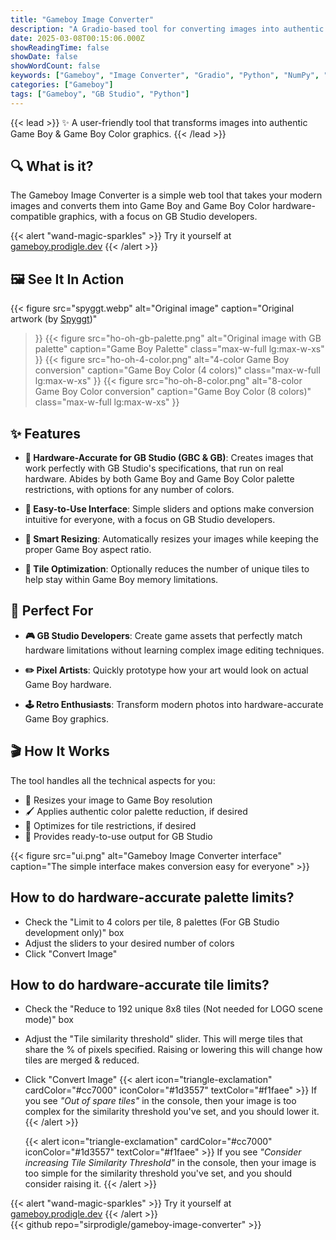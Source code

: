 ```yaml
---
title: "Gameboy Image Converter"
description: "A Gradio-based tool for converting images into authentic Game Boy & Game Boy Colour graphics"
date: 2025-03-08T00:15:06.000Z
showReadingTime: false
showDate: false
showWordCount: false
keywords: ["Gameboy", "Image Converter", "Gradio", "Python", "NumPy", "scikit-image", "scikit-learn", "SciPy"]
categories: ["Gameboy"]
tags: ["Gameboy", "GB Studio", "Python"]
---
```


{{< lead >}}
✨ A user-friendly tool that transforms images into authentic Game Boy & Game Boy Color graphics.
{{< /lead >}}


## 🔍 What is it?

The Gameboy Image Converter is a simple web tool that takes your modern images and converts them into Game Boy and Game Boy Color hardware-compatible graphics, with a focus on GB Studio developers.

{{< alert "wand-magic-sparkles" >}}
Try it yourself at [gameboy.prodigle.dev](https://gameboy.prodigle.dev)
{{< /alert >}}

## 🖼️ See It In Action
{{< figure
    src="spyggt.webp"
    alt="Original image"
    caption="Original artwork (by [Spyggt](https://www.x.com/spyggt))"
  >}}
  {{< figure
      src="ho-oh-gb-palette.png"
      alt="Original image with GB palette"
      caption="Game Boy Palette"
      class="max-w-full lg:max-w-xs"
  >}}
  {{< figure
      src="ho-oh-4-color.png"
      alt="4-color Game Boy conversion"
      caption="Game Boy Color (4 colors)"
      class="max-w-full lg:max-w-xs"
  >}}
  {{< figure
      src="ho-oh-8-color.png"
      alt="8-color Game Boy Color conversion"
      caption="Game Boy Color (8 colors)"
      class="max-w-full lg:max-w-xs"
  >}}

## ✨ Features

- **🎨 Hardware-Accurate for GB Studio (GBC & GB)**: Creates images that work perfectly with GB Studio's specifications, that run on real hardware. Abides by both Game Boy and Game Boy Color palette restrictions, with options for any number of colors.

- **📱 Easy-to-Use Interface**: Simple sliders and options make conversion intuitive for everyone, with a focus on GB Studio developers.

- **📐 Smart Resizing**: Automatically resizes your images while keeping the proper Game Boy aspect ratio.

- **🧩 Tile Optimization**: Optionally reduces the number of unique tiles to help stay within Game Boy memory limitations.

## 🎯 Perfect For
- **🎮 GB Studio Developers**: Create game assets that perfectly match hardware limitations without learning complex image editing techniques.

- **✏️ Pixel Artists**: Quickly prototype how your art would look on actual Game Boy hardware.

- **🕹️ Retro Enthusiasts**: Transform modern photos into hardware-accurate Game Boy graphics.

## 🎬 How It Works

The tool handles all the technical aspects for you:
- 📐 Resizes your image to Game Boy resolution
- 🖌️ Applies authentic color palette reduction, if desired
- 🧮 Optimizes for tile restrictions, if desired
- 💾 Provides ready-to-use output for GB Studio

{{< figure
    src="ui.png"
    alt="Gameboy Image Converter interface"
    caption="The simple interface makes conversion easy for everyone"
    >}}

## How to do hardware-accurate palette limits?
- Check the "Limit to 4 colors per tile, 8 palettes (For GB Studio development only)" box
- Adjust the sliders to your desired number of colors
- Click "Convert Image"

## How to do hardware-accurate tile limits?
- Check the "Reduce to 192 unique 8x8 tiles (Not needed for LOGO scene mode)" box
- Adjust the "Tile similarity threshold" slider. This will merge tiles that share the % of pixels specified. Raising or lowering this will change how tiles are merged & reduced.
- Click "Convert Image"
  {{< alert icon="triangle-exclamation" cardColor="#cc7000" iconColor="#1d3557" textColor="#f1faee" >}}
  If you see <em>"Out of spare tiles"</em> in the console, then your image is too complex for the similarity threshold you've set, and you should lower it.
  {{< /alert >}}
  
  {{< alert icon="triangle-exclamation" cardColor="#cc7000" iconColor="#1d3557" textColor="#f1faee" >}}
  If you see <em>"Consider increasing Tile Similarity Threshold"</em> in the console, then your image is too simple for the similarity threshold you've set, and you should consider raising it.
  {{< /alert >}}

{{< alert "wand-magic-sparkles" >}}
Try it yourself at [gameboy.prodigle.dev](https://gameboy.prodigle.dev)
{{< /alert >}}
<br />
{{< github repo="sirprodigle/gameboy-image-converter" >}}

